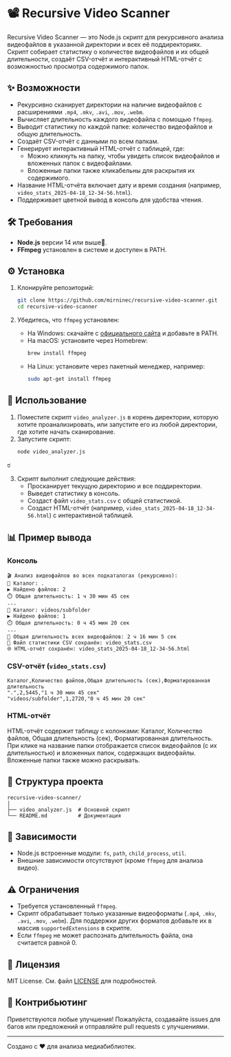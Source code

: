 # 📽️ Recursive Video Scanner

Recursive Video Scanner — это Node.js скрипт для рекурсивного анализа видеофайлов в указанной директории и всех её поддиректориях. Скрипт собирает статистику о количестве видеофайлов и их общей длительности, создаёт CSV-отчёт и интерактивный HTML-отчёт с возможностью просмотра содержимого папок.

## ✨ Возможности

- Рекурсивно сканирует директории на наличие видеофайлов с расширениями `.mp4`, `.mkv`, `.avi`, `.mov`, `.webm`.
- Вычисляет длительность каждого видеофайла с помощью `ffmpeg`.
- Выводит статистику по каждой папке: количество видеофайлов и общую длительность.
- Создаёт CSV-отчёт с данными по всем папкам.
- Генерирует интерактивный HTML-отчёт с таблицей, где:
  - Можно кликнуть на папку, чтобы увидеть список видеофайлов и вложенных папок с видеофайлами.
  - Вложенные папки также кликабельны для раскрытия их содержимого.
- Название HTML-отчёта включает дату и время создания (например, `video_stats_2025-04-18_12-34-56.html`).
- Поддерживает цветной вывод в консоль для удобства чтения.

## 🛠️ Требования

- **Node.js** версии 14 или выше.
- **FFmpeg** установлен в системе и доступен в PATH.

## ⚙️ Установка

1. Клонируйте репозиторий:
   ```bash
   git clone https://github.com/mirninec/recursive-video-scanner.git
   cd recursive-video-scanner
   ```

2. Убедитесь, что `ffmpeg` установлен:
   - На Windows: скачайте с [официального сайта](https://ffmpeg.org/download.html) и добавьте в PATH.
   - На macOS: установите через Homebrew:
     ```bash
     brew install ffmpeg
     ```
   - На Linux: установите через пакетный менеджер, например:
     ```bash
     sudo apt-get install ffmpeg
     ```

## 🚀 Использование

1. Поместите скрипт `video_analyzer.js` в корень директории, которую хотите проанализировать, или запустите его из любой директории, где хотите начать сканирование.
2. Запустите скрипт:
   ```bash
   node video_analyzer.js
  ರ

3. Скрипт выполнит следующие действия:
   - Просканирует текущую директорию и все поддиректории.
   - Выведет статистику в консоль.
   - Создаст файл `video_stats.csv` с общей статистикой.
   - Создаст HTML-отчёт (например, `video_stats_2025-04-18_12-34-56.html`) с интерактивной таблицей.

## 📊 Пример вывода

### Консоль
```
🎬 Анализ видеофайлов во всех подкаталогах (рекурсивно):
📁 Каталог: .
▶️ Найдено файлов: 2
⏱️ Общая длительность: 1 ч 30 мин 45 сек
---
📁 Каталог: videos/subfolder
▶️ Найдено файлов: 1
⏱️ Общая длительность: 0 ч 45 мин 20 сек
---
🎉 Общая длительность всех видеофайлов: 2 ч 16 мин 5 сек
📄 Файл статистики CSV сохранён: video_stats.csv
🌐 HTML-отчёт сохранён: video_stats_2025-04-18_12-34-56.html
```

### CSV-отчёт (`video_stats.csv`)
```
Каталог,Количество файлов,Общая длительность (сек),Форматированная длительность
".",2,5445,"1 ч 30 мин 45 сек"
"videos/subfolder",1,2720,"0 ч 45 мин 20 сек"
```

### HTML-отчёт
HTML-отчёт содержит таблицу с колонками: Каталог, Количество файлов, Общая длительность (сек), Форматированная длительность. При клике на название папки отображается список видеофайлов (с их длительностью) и вложенных папок, содержащих видеофайлы. Вложенные папки также можно раскрывать.

## 📁 Структура проекта

```
recursive-video-scanner/
│
├── video_analyzer.js  # Основной скрипт
└── README.md          # Документация
```

## 🔗 Зависимости

- Node.js встроенные модули: `fs`, `path`, `child_process`, `util`.
- Внешние зависимости отсутствуют (кроме `ffmpeg` для анализа видео).

## ⚠️ Ограничения

- Требуется установленный `ffmpeg`.
- Скрипт обрабатывает только указанные видеоформаты (`.mp4`, `.mkv`, `.avi`, `.mov`, `.webm`). Для поддержки других форматов добавьте их в массив `supportedExtensions` в скрипте.
- Если `ffmpeg` не может распознать длительность файла, она считается равной 0.

## 📜 Лицензия

MIT License. См. файл [LICENSE](LICENSE) для подробностей.

## 🤝 Контрибьютинг

Приветствуются любые улучшения! Пожалуйста, создавайте issues для багов или предложений и отправляйте pull requests с улучшениями.

---

Создано с ❤️ для анализа медиабиблиотек.

